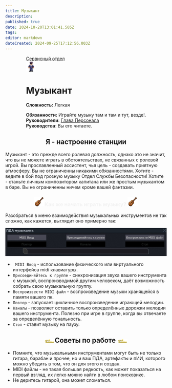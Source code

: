 ```yaml
---
title: Музыкант
description: 
published: true
date: 2024-10-20T13:01:41.505Z
tags: 
editor: markdown
dateCreated: 2024-09-25T17:12:56.003Z
---
```


<div style="display: flex; justify-content: center;">
  <div class="roles-passport serv">
    <div class="title serv"><a href="/roles/servicedepartment">Сервисный отдел</a></div>
    <div>
      <div><div><img src="/roles/musician.png" id="playMusic"></div></div>
      <div><div>
        <h1>Музыкант</h1>
        <p><strong>Сложность:</strong> Легкая</p>
        <strong>Обязанности:</strong> Играйте музыку там и там и тут, везде!.<br>
        <b>Руководители</b>: <a href="/roles/headofpersonnel">Глава Персонала</a><br>
        <b>Руководства</b>: Вы его читаете.
        </div></div>
    </div>
  </div>
</div>

<audio id="lobbyMusic">
  <source src="/lob2.mp3" type="audio/mpeg">
  Your browser does not support the audio element.
</audio>

## <center>Я - настроение станции

  Музыкант - это прежде всего ролевая должность, однако это не значит, что вы не можете играть в обстоятельствах, не связанных с ролевой игрой. Вы прославленный ассистент, чья цель - создавать приятную атмосферу. Вы не ограниченны никакими обязанностями. Хотите - ведите в бой под грозную музыку Отдел Службы Безопасности! Хотите - станьте личным композитором капитана или же простым музыкантом в баре. Вы не ограниченны ничем кроме вашей фантазии.

  ### <center> <img src="/roles/serv/musician/guitar.png" class="png2"><font color="#f2f2f2"><span class="up1">Как же начать играть музыку? </span></font><img src="/roles/serv/musician/guitar.png" class="png2">

  Разобраться в меню взаимодействия музыкальных инструментов не так сложно, как кажется, выглядит оно примерно так:<p>![musician_pda.jpg](/musician_pda.jpg)
  - <code> MIDI Ввод</code> - использование физического или виртуального интерфейса midi клавиатуры.
  - <code>Присоединяйтесь к группе</code> - синхронизация звука вашего инструмента с музыкой, воспроизводимой другим человеком, даёт возможность собрать свою музыкальную группу.
  - <code>Воспроизвести MIDI файл</code> - воспроизведение музыки хранящейся в памяти вашего пк.
  - <code>Повтор</code> - запускает цикличное воспроизведение играющей мелодии.
  - <code>Каналы</code> - позволяет оставить только определённые дорожки мелодии вашего инструмента. Полезно при игре в группе, когда вы отвечаете за определённую тональность.
  - <code>Стоп</code> - ставит музыку на паузу.


  ## <center><img src="/roles/serv/musician/trombone.png" class="png1">Советы по работе <img src="/roles/serv/musician/trombone.png" class="png1">

  - Помните, что музыкальными инструментами могут быть не только гитара, барабан и прочее, но и ваш ПДА, артефакты и пИИ, которого можно убедить в том, что он для этого и создан.
  - MIDI файлы - не такая большая редкость, как может показаться на первый взгляд, их легко можно найти в любом поисковике.
  - Не деритесь гитарой, она может сломаться.


  <div class="table"></div>